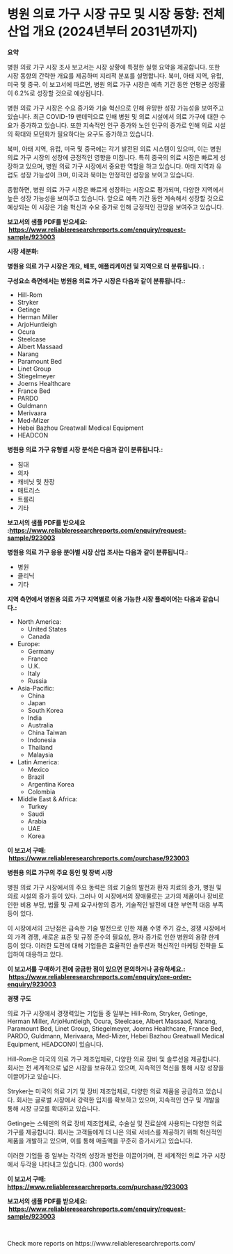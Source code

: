 <p><h1>병원 의료 가구 시장 규모 및 시장 동향: 전체 산업 개요 (2024년부터 2031년까지)</h1></p><p><strong>요약</strong></p>
<p><p>병원 의료 가구 시장 조사 보고서는 시장 상황에 특정한 실행 요약을 제공합니다. 또한 시장 동향의 간략한 개요를 제공하며 지리적 분포를 설명합니다. 북미, 아태 지역, 유럽, 미국 및 중국. 이 보고서에 따르면, 병원 의료 가구 시장은 예측 기간 동안 연평균 성장률이 6.2%로 성장할 것으로 예상됩니다.</p><p>병원 의료 가구 시장은 수요 증가와 기술 혁신으로 인해 유망한 성장 가능성을 보여주고 있습니다. 최근 COVID-19 팬데믹으로 인해 병원 및 의료 시설에서 의료 가구에 대한 수요가 증가하고 있습니다. 또한 지속적인 인구 증가와 노인 인구의 증가로 인해 의료 시설의 확대와 모던화가 필요하다는 요구도 증가하고 있습니다.</p><p>북미, 아태 지역, 유럽, 미국 및 중국에는 각기 발전된 의료 시스템이 있으며, 이는 병원 의료 가구 시장의 성장에 긍정적인 영향을 미칩니다. 특히 중국의 의료 시장은 빠르게 성장하고 있으며, 병원 의료 가구 시장에서 중요한 역할을 하고 있습니다. 아태 지역과 유럽도 성장 가능성이 크며, 미국과 북미는 안정적인 성장을 보이고 있습니다.</p><p>종합하면, 병원 의료 가구 시장은 빠르게 성장하는 시장으로 평가되며, 다양한 지역에서 높은 성장 가능성을 보여주고 있습니다. 앞으로 예측 기간 동안 계속해서 성장할 것으로 예상되는 이 시장은 기술 혁신과 수요 증가로 인해 긍정적인 전망을 보여주고 있습니다.</p></p>
<p><strong>보고서의 샘플 PDF를 받으세요: &nbsp;<a href="https://www.reliableresearchreports.com/enquiry/request-sample/923003">https://www.reliableresearchreports.com/enquiry/request-sample/923003</a></strong></p>
<p><strong>시장 세분화:</strong></p>
<p><strong> 병원용 의료 가구 시장은 개요, 배포, 애플리케이션 및 지역으로 더 분류됩니다. :</strong></p>
<p><strong>구성요소 측면에서는 병원용 의료 가구 시장은 다음과 같이 분류됩니다.:</strong></p>
<p><ul><li>Hill-Rom</li><li>Stryker</li><li>Getinge</li><li>Herman Miller</li><li>ArjoHuntleigh</li><li>Ocura</li><li>Steelcase</li><li>Albert Massaad</li><li>Narang</li><li>Paramount Bed</li><li>Linet Group</li><li>Stiegelmeyer</li><li>Joerns Healthcare</li><li>France Bed</li><li>PARDO</li><li>Guldmann</li><li>Merivaara</li><li>Med-Mizer</li><li>Hebei Bazhou Greatwall Medical Equipment</li><li>HEADCON</li></ul></p>
<p><strong> 병원용 의료 가구 유형별 시장 분석은 다음과 같이 분류됩니다.:</strong></p>
<p><ul><li>침대</li><li>의자</li><li>캐비닛 및 찬장</li><li>매트리스</li><li>트롤리</li><li>기타</li></ul></p>
<p><strong>보고서의 샘플 PDF를 받으세요 :<a href="https://www.reliableresearchreports.com/enquiry/request-sample/923003">https://www.reliableresearchreports.com/enquiry/request-sample/923003</a></strong></p>
<p><strong> 병원용 의료 가구 응용 분야별 시장 산업 조사는 다음과 같이 분류됩니다.:</strong></p>
<p><ul><li>병원</li><li>클리닉</li><li>기타</li></ul></p>
<p><strong>지역 측면에서 병원용 의료 가구 지역별로 이용 가능한 시장 플레이어는 다음과 같습니다.:</strong></p>
<p><ul>
    <li>
        North America:
        <ul>
            <li>United States</li>
            <li>Canada</li>
        </ul>
    </li>
    <li>
        Europe:
        <ul>
            <li>Germany</li>
            <li>France</li>
            <li>U.K.</li>
            <li>Italy</li>
            <li>Russia</li>
        </ul>
    </li>
    <li>
        Asia-Pacific:
        <ul>
            <li>China</li>
            <li>Japan</li>
            <li>South Korea</li>
            <li>India</li>
            <li>Australia</li>
            <li>China Taiwan</li>
            <li>Indonesia</li>
            <li>Thailand</li>
            <li>Malaysia</li>
        </ul>
    </li>
    <li>
        Latin America:
        <ul>
            <li>Mexico</li>
            <li>Brazil</li>
            <li>Argentina Korea</li>
            <li>Colombia</li>
        </ul>
    </li>
    <li>
        Middle East & Africa:
        <ul>
            <li>Turkey</li>
            <li>Saudi</li>
            <li>Arabia</li>
            <li>UAE</li>
            <li>Korea</li>
        </ul>
    </li>
    </ul></p>
<p><strong>이 보고서 구매: &nbsp;<a href="https://www.reliableresearchreports.com/purchase/923003">https://www.reliableresearchreports.com/purchase/923003</a></strong></p>
<p><strong>병원용 의료 가구의 주요 동인 및 장벽 시장</strong></p>
<p><p>병원 의료 가구 시장에서의 주요 동력은 의료 기술의 발전과 환자 치료의 증가, 병원 및 의료 시설의 증가 등이 있다. 그러나 이 시장에서의 장애물로는 고가의 제품이나 장비로 인한 비용 부담, 법률 및 규제 요구사항의 증가, 기술적인 발전에 대한 부연적 대응 부족 등이 있다.</p><p>이 시장에서의 고난점은 급속한 기술 발전으로 인한 제품 수명 주기 감소, 경쟁 시장에서의 가격 경쟁, 새로운 표준 및 규정 준수의 필요성, 환자 증가로 인한 병원의 용량 한계 등이 있다. 이러한 도전에 대해 기업들은 효율적인 솔루션과 혁신적인 마케팅 전략을 도입하여 대응하고 있다.</p></p>
<p><strong>이 보고서를 구매하기 전에 궁금한 점이 있으면 문의하거나 공유하세요.: &nbsp;<a href="https://www.reliableresearchreports.com/enquiry/pre-order-enquiry/923003">https://www.reliableresearchreports.com/enquiry/pre-order-enquiry/923003</a></strong></p>
<p><strong>경쟁 구도</strong></p>
<p><p>의료 가구 시장에서 경쟁력있는 기업들 중 일부는 Hill-Rom, Stryker, Getinge, Herman Miller, ArjoHuntleigh, Ocura, Steelcase, Albert Massaad, Narang, Paramount Bed, Linet Group, Stiegelmeyer, Joerns Healthcare, France Bed, PARDO, Guldmann, Merivaara, Med-Mizer, Hebei Bazhou Greatwall Medical Equipment, HEADCON이 있습니다.</p><p>Hill-Rom은 미국의 의료 가구 제조업체로, 다양한 의료 장비 및 솔루션을 제공합니다. 회사는 전 세계적으로 넓은 시장을 보유하고 있으며, 지속적인 혁신을 통해 시장 성장을 이끌어가고 있습니다.</p><p>Stryker는 미국의 의료 기기 및 장비 제조업체로, 다양한 의료 제품을 공급하고 있습니다. 회사는 글로벌 시장에서 강력한 입지를 확보하고 있으며, 지속적인 연구 및 개발을 통해 시장 규모를 확대하고 있습니다.</p><p>Getinge는 스웨덴의 의료 장비 제조업체로, 수술실 및 진료실에 사용되는 다양한 의료 가구를 제공합니다. 회사는 고객들에게 더 나은 의료 서비스를 제공하기 위해 혁신적인 제품을 개발하고 있으며, 이를 통해 매출액을 꾸준히 증가시키고 있습니다.</p><p>이러한 기업들 중 일부는 각각의 성장과 발전을 이끌어가며, 전 세계적인 의료 가구 시장에서 두각을 나타내고 있습니다. (300 words)</p></p>
<p><strong>이 보고서 구매: &nbsp; <a href="https://www.reliableresearchreports.com/purchase/923003">https://www.reliableresearchreports.com/purchase/923003</a></strong></p>
<p><strong>보고서의 샘플 PDF를 받으세요: &nbsp;<a href="https://www.reliableresearchreports.com/enquiry/request-sample/923003">https://www.reliableresearchreports.com/enquiry/request-sample/923003</a></strong><strong></strong></p>
<p>&nbsp;</p>
<p>Check more reports on https://www.reliableresearchreports.com/</p>